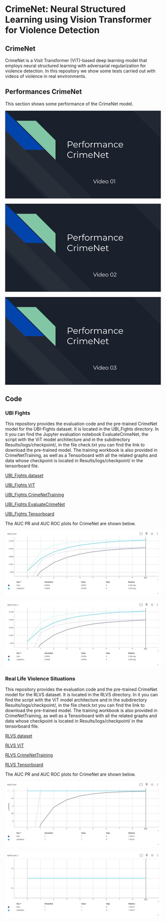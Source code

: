# CrimeNet: Neural Structured Learning using Vision Transformer for Violence Detection 

## CrimeNet

CrimeNet is a Visit Transformer (ViT)-based deep learning model that employs neural structured learning with adversarial regularization for violence detection. In this repository we show some tests carried out with videos of violence in real environments.

## Performances CrimeNet

This section shows some performance of the CrimeNet model.

[![Watch the video](https://github.com/FernandoJRS/CrimeNet-ViT-NSL/blob/main/video_01.png)](https://drive.google.com/file/d/1Q1teUnISw3N5-Q4rHwRZ82qV08-11ObX/view?usp=sharing)

[![Watch the video](https://github.com/FernandoJRS/CrimeNet-ViT-NSL/blob/main/video_02.png)](https://drive.google.com/file/d/1rCyn0UtEpiFow1Z6-BoS6O6-wutN-O_m/view?usp=sharing)

[![Watch the video](https://github.com/FernandoJRS/CrimeNet-ViT-NSL/blob/main/video_03.png)](https://drive.google.com/file/d/1NzTYrRNsa1Yuat5HDLhiY3OjkJmMItM5/view?usp=sharing)

## Code

### UBI Fights

This repository provides the evaluation code and the pre-trained CrimeNet model for the UBI-Fights dataset. It is located in the UBI_Fights directory. In it you can find the Jupyter evaluation notebook EvaluateCrimeNet, the script with the ViT model architecture and in the subdirectory Results/logs/checkpoint/, in the file check.txt you can find the link to download the pre-trained model. The training workbook is also provided in CrimeNetTraining, as well as a Tensorboard with all the related graphs and data whose checkpoint is located in Results/logs/checkpoint/ in the tensorboard file.

[UBI_Fights dataset](http://socia-lab.di.ubi.pt/EventDetection/)

[UBI_Fights ViT](https://github.com/FernandoJRS/CrimeNet-ViT-NSL/blob/main/UBI_Fights/ViT.py)

[UBI_Fights CrimeNetTraining](https://github.com/FernandoJRS/CrimeNet-ViT-NSL/blob/main/UBI_Fights/CrimeNetTraining.ipynb)

[UBI_Fights EvaluateCrimeNet](https://github.com/FernandoJRS/CrimeNet-ViT-NSL/blob/main/UBI_Fights/EvaluateCrimeNet.ipynb)

[UBI_Fights Tensorboard](https://github.com/FernandoJRS/CrimeNet-ViT-NSL/blob/main/UBI_Fights/Tensorboard.ipynb)

The AUC PR and AUC ROC plots for CrimeNet are shown below.

![UBI_Fights AUC ROC](UBI_Fights/figures/auc_roc.png?raw=True "UBI_Fights AUC ROC")

![UBI_Fights AUC PR](UBI_Fights/figures/auc_pr.png?raw=True "UBI_Fights AUC PR")

### Real Life Violence Situations

This repository provides the evaluation code and the pre-trained CrimeNet model for the RLVS dataset. It is located in the RLVS  directory. In it you can find the script with the ViT model architecture and in the subdirectory Results/logs/checkpoint/, in the file check.txt you can find the link to download the pre-trained model. The training workbook is also provided in CrimeNetTraining, as well as a Tensorboard with all the related graphs and data whose checkpoint is located in Results/logs/checkpoint/ in the tensorboard file.

[RLVS dataset](https://www.kaggle.com/datasets/mohamedmustafa/real-life-violence-situations-dataset)

[RLVS ViT](https://github.com/FernandoJRS/CrimeNet-ViT-NSL/blob/main/RLVS/ViT.py)

[RLVS CrimeNetTraining](https://github.com/FernandoJRS/CrimeNet-ViT-NSL/blob/main/RLVS/CrimeNetTraining.ipynb)

[RLVS Tensorboard](https://github.com/FernandoJRS/CrimeNet-ViT-NSL/blob/main/RLVS/Tensorboard.ipynb)


The AUC PR and AUC ROC plots for CrimeNet are shown below.

![RLVS AUC ROC](RLVS/figures/auc_roc.png?raw=True "RLVS AUC ROC")

![RLVS AUC PR](RLVS/figures/auc_pr.png?raw=True "RLVS AUC PR")
